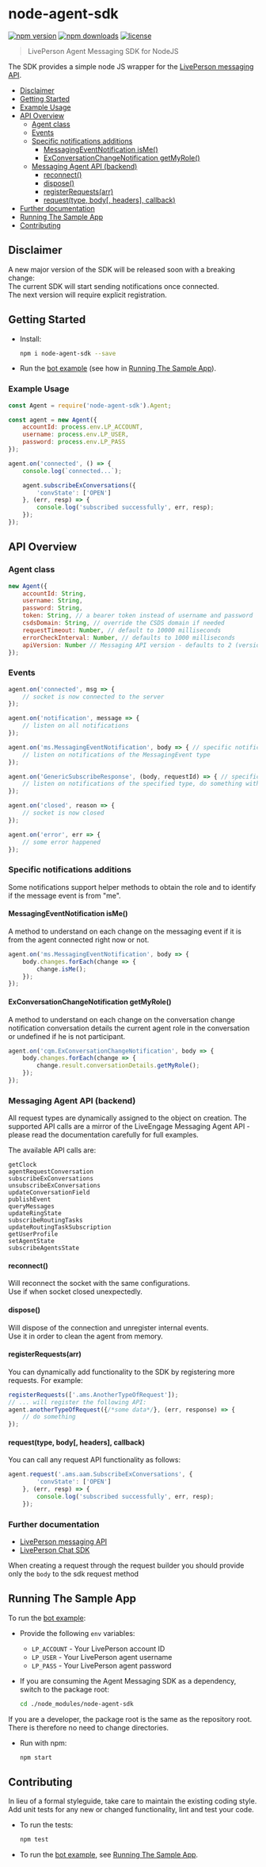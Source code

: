 
# node-agent-sdk

[![npm version](https://img.shields.io/npm/v/node-agent-sdk.svg)](https://img.shields.io/npm/v/node-agent-sdk)
[![npm downloads](https://img.shields.io/npm/dm/node-agent-sdk.svg)](https://img.shields.io/npm/dm/node-agent-sdk.svg)
[![license](https://img.shields.io/npm/l/node-agent-sdk.svg)](LICENSE)

> LivePerson Agent Messaging SDK for NodeJS

The SDK provides a simple node JS wrapper for the [LivePerson messaging API][1].

- [Disclaimer](#disclaimer)
- [Getting Started](#getting-started)
- [Example Usage](#example-usage)
- [API Overview](#api-overview)
  - [Agent class](#agent-class)
  - [Events](#events)
  - [Specific notifications additions](#specific-notifications-additions)
    - [MessagingEventNotification isMe()](#messagingeventnotification-isme)
    - [ExConversationChangeNotification getMyRole()](#exconversationchangenotification-getmyrole)
  - [Messaging Agent API (backend)](#messaging-agent-api-backend)
    - [reconnect()](#reconnect)
    - [dispose()](#dispose)
    - [registerRequests(arr)](#registerrequestsarr)
    - [request(type, body[, headers], callback)](#requesttype-body-headers-callback)
- [Further documentation](#further-documentation)
- [Running The Sample App](#running-the-sample-app)
- [Contributing](#contributing)

## Disclaimer
A new major version of the SDK will be released soon with a breaking change:  
The current SDK will start sending notifications once connected.  
The next version will require explicit registration.  

## Getting Started

- Install:
   
   ```sh
   npm i node-agent-sdk --save
   ```

- Run the [bot example][3] (see how in [Running The Sample App][4]).


### Example Usage

```javascript
const Agent = require('node-agent-sdk').Agent;

const agent = new Agent({
    accountId: process.env.LP_ACCOUNT,
    username: process.env.LP_USER,
    password: process.env.LP_PASS
});

agent.on('connected', () => {
    console.log(`connected...`);

    agent.subscribeExConversations({
        'convState': ['OPEN']
    }, (err, resp) => {
        console.log('subscribed successfully', err, resp);
    });
});
```


## API Overview


### Agent class

```javascript
new Agent({
    accountId: String,
    username: String,
    password: String,
    token: String, // a bearer token instead of username and password
    csdsDomain: String, // override the CSDS domain if needed
    requestTimeout: Number, // default to 10000 milliseconds
    errorCheckInterval: Number, // defaults to 1000 milliseconds
    apiVersion: Number // Messaging API version - defaults to 2 (version 1 is not supported anymore)
});
```


### Events

```javascript
agent.on('connected', msg => {
    // socket is now connected to the server
});

agent.on('notification', message => {
    // listen on all notifications
});

agent.on('ms.MessagingEventNotification', body => { // specific notification type
    // listen on notifications of the MessagingEvent type
});

agent.on('GenericSubscribeResponse', (body, requestId) => { // specific response type
    // listen on notifications of the specified type, do something with the requestId
});

agent.on('closed', reason => {
    // socket is now closed
});

agent.on('error', err => {
    // some error happened
});
```

### Specific notifications additions
Some notifications support helper methods to obtain the role and to identify if the message event is from "me".

#### MessagingEventNotification isMe()
A method to understand on each change on the messaging event if it is from the agent connected right now or not. 
```javascript
agent.on('ms.MessagingEventNotification', body => { 
    body.changes.forEach(change => {
        change.isMe(); 
    });
});
```

#### ExConversationChangeNotification getMyRole()
A method to understand on each change on the conversation change notification conversation details the current agent role in the conversation or undefined if he is not participant.
```javascript
agent.on('cqm.ExConversationChangeNotification', body => {
    body.changes.forEach(change => {
        change.result.conversationDetails.getMyRole();  
    });
});
```

### Messaging Agent API (backend)

All request types are dynamically assigned to the object on creation.
The supported API calls are a mirror of the LiveEngage Messaging Agent API - please read 
the documentation carefully for full examples.

The available API calls are:

```
getClock
agentRequestConversation
subscribeExConversations
unsubscribeExConversations
updateConversationField
publishEvent
queryMessages
updateRingState
subscribeRoutingTasks
updateRoutingTaskSubscription
getUserProfile
setAgentState
subscribeAgentsState
```

#### reconnect() 
Will reconnect the socket with the same configurations.  
Use if when socket closed unexpectedly.

#### dispose() 
Will dispose of the connection and unregister internal events.  
Use it in order to clean the agent from memory.

#### registerRequests(arr)

You can dynamically add functionality to the SDK by registering more requests.
For example:

```javascript
registerRequests(['.ams.AnotherTypeOfRequest']);
// ... will register the following API:
agent.anotherTypeOfRequest({/*some data*/}, (err, response) => {
    // do something
});
```


#### request(type, body[, headers], callback)

You can call any request API functionality as follows:

```javascript
agent.request('.ams.aam.SubscribeExConversations', {
        'convState': ['OPEN']
    }, (err, resp) => {
        console.log('subscribed successfully', err, resp);
    });
```


### Further documentation

- [LivePerson messaging API][1]
- [LivePerson Chat SDK][2]

When creating a request through the request builder you should provide only the `body` to the sdk request method

## Running The Sample App

To run the [bot example][3]:

- Provide the following `env` variables:
   - `LP_ACCOUNT` - Your LivePerson account ID
   - `LP_USER` - Your LivePerson agent username
   - `LP_PASS` - Your LivePerson agent password

- If you are consuming the Agent Messaging SDK as a dependency, switch to the 
package root:
   
   ```sh
   cd ./node_modules/node-agent-sdk
   ```

If you are a developer, the package root is the same as the repository root. 
There is therefore no need to change directories.

- Run with npm:
   
   ```sh
   npm start
   ```


## Contributing

In lieu of a formal styleguide, take care to maintain the existing coding 
style. Add unit tests for any new or changed functionality, lint and test your code.

- To run the tests:
   
   ```sh
   npm test
   ```

- To run the [bot example][3], see [Running The Sample App][4].





[1]: https://livepersoninc.github.io/dev-hub/current/agent-int-api-reference.html
[2]: https://github.com/LivePersonInc/agent-sample-app
[3]: /examples/bot.js
[4]: #running-the-sample-app
